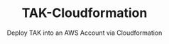 <h1 align=center>TAK-Cloudformation</h1>

<p align=center>Deploy TAK into an AWS Account via Cloudformation</p>
